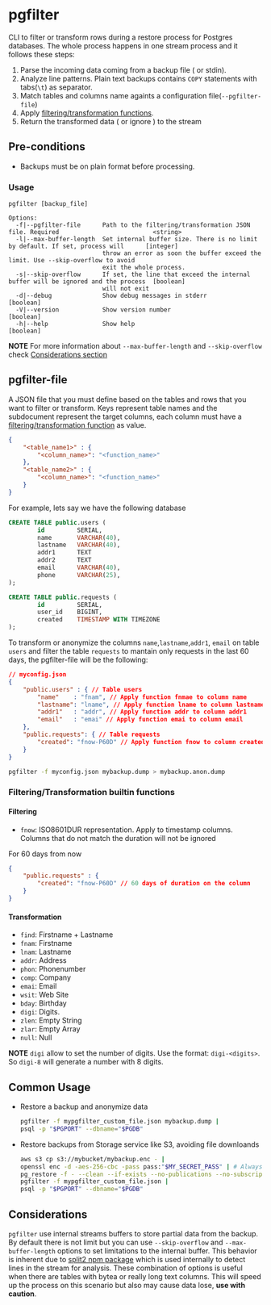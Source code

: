 # pgfilter

CLI to filter or transform rows during a restore process for Postgres databases. The whole process happens in one stream process and it follows these steps:

1) Parse the incoming data coming from a backup file ( or stdin).
2) Analyze line patterns. Plain text backups contains `COPY` statements with tabs(`\t`) as separator.
3) Match tables and columns name againts a configuration file(`--pgfilter-file`)
4) Apply [filtering/transformation functions](#filteringtransformation-builtin-functions).
5) Return the transformed data ( or ignore ) to the stream
## Pre-conditions

- Backups must be on plain format before processing.
### Usage

```
pgfilter [backup_file]

Options:
  -f|--pgfilter-file      Path to the filtering/transformation JSON file. Required                          <string>
  -l|--max-buffer-length  Set internal buffer size. There is no limit by default. If set, process will      [integer]
                          throw an error as soon the buffer exceed the limit. Use --skip-overflow to avoid
                          exit the whole process.
  -s|--skip-overflow      If set, the line that exceed the internal buffer will be ignored and the process  [boolean]
                          will not exit
  -d|--debug              Show debug messages in stderr                                                     [boolean]
  -V|--version            Show version number                                                               [boolean]
  -h|--help               Show help                                                                         [boolean]
```

__NOTE__ For more information about `--max-buffer-length` and `--skip-overflow` check [Considerations section](#considerations)
## pgfilter-file

A JSON file that you must define based on the tables and rows that you want to filter or transform. Keys represent table names and the subdocument represent the target columns, each column must have a [filtering/transformation function](#filteringtransformationf-builtin-functions) as value.

```json
{
	"<table_name1>" : {
		"<column_name>": "<function_name>"
	},
	"<table_name2>" : {
		"<column_name>": "<function_name>"
	}
}
```

For example, lets say we have the following database

```sql
CREATE TABLE public.users (
		id         SERIAL,
		name       VARCHAR(40),
		lastname   VARCHAR(40),
		addr1      TEXT
		addr2      TEXT
		email      VARCHAR(40),
		phone      VARCHAR(25),
);

CREATE TABLE public.requests (
		id         SERIAL,
		user_id    BIGINT,
		created    TIMESTAMP WITH TIMEZONE
);
```

To transform or anonymize the columns `name`,`lastname`,`addr1`, `email` on table `users` and filter the table `requests` to mantain only requests in the last 60 days, the pgfilter-file will be the following:

```json
// myconfig.json
{
	"public.users" : { // Table users
		"name"    : "fnam", // Apply function fnmae to column name
		"lastname": "lname", // Apply function lname to column lastname
		"addr1"   : "addr", // Apply function addr to column addr1
		"email"   : "emai" // Apply function emai to column email
	},
	"public.requests": { // Table requests
		"created": "fnow-P60D" // Apply function fnow to column created
	}
}
```

```sh
pgfilter -f myconfig.json mybackup.dump > mybackup.anon.dump
```
### Filtering/Transformation builtin functions

#### Filtering

- `fnow`: ISO8601DUR representation. Apply to timestamp columns. Columns that do not match the duration will not be ignored

For 60 days from now
```json
{
	"public.requests" : {
		"created": "fnow-P60D" // 60 days of duration on the column
	}
}
```
#### Transformation

- `find`: Firstname + Lastname
- `fnam`: Firstname
- `lnam`: Lastname
- `addr`: Address
- `phon`: Phonenumber
- `comp`: Company
- `emai`: Email
- `wsit`: Web Site
- `bday`: Birthday
- `digi`: Digits.
- `zlen`: Empty String
- `zlar`: Empty Array
- `null`: Null

__NOTE__ `digi` allow to set the number of digits. Use the format: `digi-<digits>`. So `digi-8` will generate a number with 8 digits.
## Common Usage

- Restore a backup and anonymize data

	```bash
	pgfilter -f mypgfilter_custom_file.json mybackup.dump |
	psql -p "$PGPORT" --dbname="$PGDB"
	```

- Restore backups from Storage service like S3, avoiding file downloands

	```bash
	aws s3 cp s3://mybucket/mybackup.enc - |
	openssl enc -d -aes-256-cbc -pass pass:"$MY_SECRET_PASS" | # Always encrypt your backups
	pg_restore -f - --clean --if-exists --no-publications --no-subscriptions --no-comments |
	pgfilter -f mypgfilter_custom_file.json |
	psql -p "$PGPORT" --dbname="$PGDB"
	```

## Considerations

`pgfilter` use internal streams buffers to store partial data from the backup. By default there is not limit but you can use  `--skip-overflow` and `--max-buffer-length` options to set limitations to the internal buffer. This behavior is inherent due to [split2 npm package](https://www.npmjs.com/package/split2) which is used internally to detect lines in the stream for analysis. These combination of options is useful when there are tables with bytea or really long text columns. This will speed up the process on this scenario but also may cause data lose, **use with caution**.

